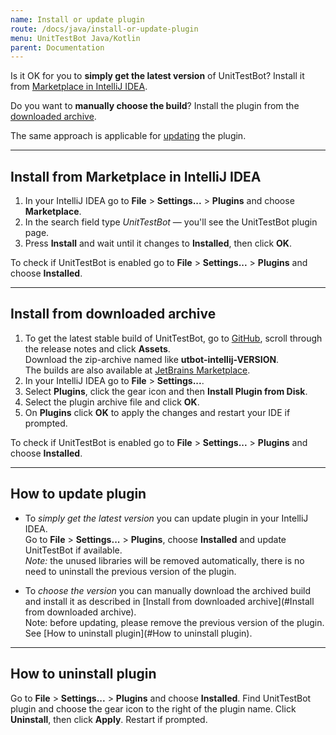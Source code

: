 ```yaml
---
name: Install or update plugin
route: /docs/java/install-or-update-plugin
menu: UnitTestBot Java/Kotlin
parent: Documentation
---
```


Is it OK for you to **simply get the latest version** of UnitTestBot? Install it from [Marketplace in IntelliJ IDEA](https://github.com/UnitTestBot/UTBotJava/wiki/Install-or-update-plugin#install-from-marketplace-in-intellij-idea).

Do you want to **manually choose the build**? Install the plugin from the [downloaded archive](https://github.com/UnitTestBot/UTBotJava/wiki/Install-or-update-plugin#install-from-downloaded-archive).

The same approach is applicable for [updating](https://github.com/UnitTestBot/UTBotJava/wiki/Install-or-update-plugin#how-to-update-plugin) the plugin.

***

## Install from Marketplace in IntelliJ IDEA

1. In your IntelliJ IDEA go to **File** > **Settings...** > **Plugins** and choose **Marketplace**.
2. In the search field type _UnitTestBot_ — you'll see the UnitTestBot plugin page.
3. Press **Install** and wait until it changes to **Installed**, then click **OK**.

To check if UnitTestBot is enabled go to **File** > **Settings...** > **Plugins** and choose **Installed**.

***

## Install from downloaded archive

1. To get the latest stable build of UnitTestBot, go to [GitHub](https://github.com/UnitTestBot/UTBotJava/releases),
   scroll through the release notes and click **Assets**.<br>
   Download the zip-archive named like **utbot-intellij-VERSION**.<br>
   The builds are also available at [JetBrains Marketplace](https://plugins.jetbrains.com/plugin/19445-unittestbot/versions).
2. In your IntelliJ IDEA go to **File** > **Settings...**.
3. Select **Plugins**, click the gear icon and then **Install Plugin from Disk**.
4. Select the plugin archive file and click **OK**.
5. On **Plugins** click **OK** to apply the changes and restart your IDE if prompted.

To check if UnitTestBot is enabled go to **File** > **Settings...** > **Plugins** and choose **Installed**.

***

## How to update plugin

* To _simply get the latest version_ you can update plugin in your IntelliJ IDEA.<br>
  Go to **File** > **Settings...** > **Plugins**, choose **Installed** and update UnitTestBot if available.<br>
  _Note:_ the unused libraries will be removed automatically, there is no need to uninstall the previous version of the plugin.

* To _choose the version_ you can manually download the archived build and install it as described in [Install from downloaded archive](#Install from downloaded archive).<br>
  Note: before updating, please remove the previous version of the plugin. See [How to uninstall plugin](#How to uninstall plugin).

***

## How to uninstall plugin
Go to **File** > **Settings...** > **Plugins** and choose **Installed**. Find UnitTestBot plugin and choose the gear icon to the right of the plugin name. Click **Uninstall**, then click **Apply**. Restart if prompted.